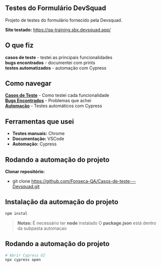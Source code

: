## Testes do Formulário DevSquad

Projeto de testes do formulário fornecido pela Devsquad.

**Site testado:** https://qa-training.sbx.devsquad.app/

## O que fiz

 **casos de teste** - testei as principais funcionalidades  
 **bugs encontrados** - documentei com prints  
 **testes automatizados** - automação com Cypress  

## Como navegar

 **[Casos de Teste](casos-de-teste/)** - Como testei cada funcionalidade  
 **[Bugs Encontrados](bug-reports/)** - Problemas que achei  
 **[Automação](automacao/)** - Testes automáticos com Cypress


## Ferramentas que usei

- **Testes manuais:** Chrome 
- **Documentação:** VSCode  
- **Automação:** Cypress

## Rodando a automação do projeto

**Clonar repositório:**

- git clone https://github.com/Fonseca-QA/Casos-de-teste---Devsquad.git


## Instalação da automação do projeto
```bash
npm instal 
```
> **Notas:**
> É necessário ter **node** instalado
> O **package.json** está dentro da subpasta automacao

## Rodando a automação do projeto
```bash
# Abrir Cypress UI
npx cypress open
